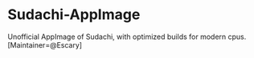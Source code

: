 # Sudachi-AppImage
Unofficial AppImage of Sudachi, with optimized builds for modern cpus. [Maintainer=@Escary]
